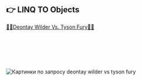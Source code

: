## :point_right: LINQ TO Objects

<a href="https://www.youtube.com/watch?v=8YGGX1ZEgbg">:punch::muscle:Deontay Wilder Vs. Tyson Fury:punch::muscle:</a>

<img class="irc_mi" src="https://e3.365dm.com/18/12/1096x616/skynews-deontay-wilder-tyson-fury_4506269.jpg?20181202064233" onload="typeof google==='object'&amp;&amp;google.aft&amp;&amp;google.aft(this)"  style="margin-top: 91px;" alt="Картинки по запросу deontay wilder vs tyson fury">





